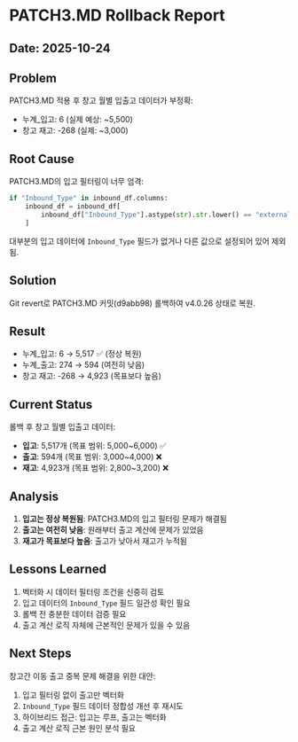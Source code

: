 # PATCH3.MD Rollback Report

## Date: 2025-10-24

## Problem

PATCH3.MD 적용 후 창고 월별 입출고 데이터가 부정확:
- 누계_입고: 6 (실제 예상: ~5,500)
- 창고 재고: -268 (실제: ~3,000)

## Root Cause

PATCH3.MD의 입고 필터링이 너무 엄격:
```python
if "Inbound_Type" in inbound_df.columns:
    inbound_df = inbound_df[
        inbound_df["Inbound_Type"].astype(str).str.lower() == "external_arrival"
    ]
```

대부분의 입고 데이터에 `Inbound_Type` 필드가 없거나 다른 값으로 설정되어 있어 제외됨.

## Solution

Git revert로 PATCH3.MD 커밋(d9abb98) 롤백하여 v4.0.26 상태로 복원.

## Result

- 누계_입고: 6 → 5,517 ✅ (정상 복원)
- 누계_출고: 274 → 594 (여전히 낮음)
- 창고 재고: -268 → 4,923 (목표보다 높음)

## Current Status

롤백 후 창고 월별 입출고 데이터:
- **입고**: 5,517개 (목표 범위: 5,000~6,000) ✅
- **출고**: 594개 (목표 범위: 3,000~4,000) ❌
- **재고**: 4,923개 (목표 범위: 2,800~3,200) ❌

## Analysis

1. **입고는 정상 복원됨**: PATCH3.MD의 입고 필터링 문제가 해결됨
2. **출고는 여전히 낮음**: 원래부터 출고 계산에 문제가 있었음
3. **재고가 목표보다 높음**: 출고가 낮아서 재고가 누적됨

## Lessons Learned

1. 벡터화 시 데이터 필터링 조건을 신중히 검토
2. 입고 데이터의 `Inbound_Type` 필드 일관성 확인 필요
3. 롤백 전 충분한 데이터 검증 필요
4. 출고 계산 로직 자체에 근본적인 문제가 있을 수 있음

## Next Steps

창고간 이동 출고 중복 문제 해결을 위한 대안:
1. 입고 필터링 없이 출고만 벡터화
2. `Inbound_Type` 필드 데이터 정합성 개선 후 재시도
3. 하이브리드 접근: 입고는 루프, 출고는 벡터화
4. 출고 계산 로직 근본 원인 분석 필요
